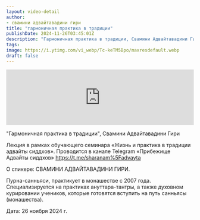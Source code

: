 ```yaml
---
layout: video-detail
author:
- свамини адвайтавадини гири
title: "гармоничная практика в традиции"
publishDate: 2024-11-26T03:45:01Z
description: "Гармоничная практика в традиции, Свамини Адвайтавадини Гири  Лекция в рамках обучающего семинара «Жизнь и практика в традиции адвайты сиддхов». Проводится в канале Telegram «Прибежище Адвайты сиддхов» <https //t.me/sharanam%5Fadvayta>    О спик"
tags: 
image: https://i.ytimg.com/vi_webp/Tc-keTM5Bpo/maxresdefault.webp
draft: false
---
```


<iframe width="100%" src="https://www.youtube.com/embed/Tc-keTM5Bpo" frameborder="0" allowfullscreen=""></iframe> 

 "Гармоничная практика в традиции", Свамини Адвайтавадини Гири

 Лекция в рамках обучающего семинара «Жизнь и практика в традиции адвайты сиддхов». Проводится в канале Telegram «Прибежище Адвайты сиддхов» <https://t.me/sharanam%5Fadvayta> 

  
 О спикере: СВАМИНИ АДВАЙТАВАДИНИ ГИРИ.

 Пурна-санньяси, практикует в монашестве с 2007 года. Специализируется на практиках ануттара-тантры, а также духовном курировании учеников, которые готовятся вступить на путь санньясы (монашества).

  
 Дата: 26 ноября 2024 г.

  

 